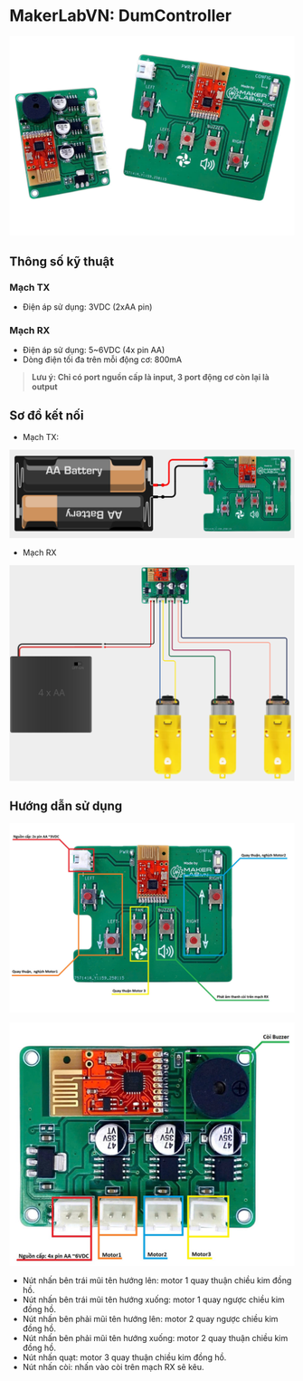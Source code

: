 # MakerLabVN: DumController

![](/image/ca2.jpg)

## Thông số kỹ thuật

### Mạch TX

- Điện áp sử dụng: 3VDC (2xAA pin)

### Mạch RX

- Điện áp sử dụng: 5~6VDC (4x pin AA)
- Dòng điện tối đa trên mỗi động cơ: 800mA

> **Lưu ý: Chỉ có port nguồn cấp là input, 3 port động cơ còn lại là output**

## Sơ đồ kết nối

- Mạch TX:

![](/image/TX_SCH.png)
- Mạch RX

![](/image/RX_SCH.png)

## Hướng dẫn sử dụng

![](/image/TX_mtTruoc_Describe.jpg)

![](/image/RX_MatTruoc_Describe.jpg)

- Nút nhấn bên trái mũi tên hướng lên: motor 1 quay thuận chiều kim đồng hồ.
- Nút nhấn bên trái mũi tên hướng xuống: motor 1 quay ngược chiều kim đồng hồ.
- Nút nhấn bên phải mũi tên hướng lên: motor 2 quay ngược chiều kim đồng hồ.
- Nút nhấn bên phải mũi tên hướng xuống: motor 2 quay thuận chiều kim đồng hồ.
- Nút nhấn quạt: motor 3 quay thuận chiều kim đồng hồ.
- Nút nhấn còi: nhấn vào còi trên mạch RX sẽ kêu.
